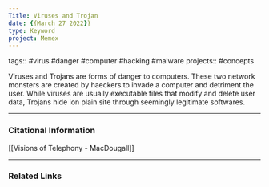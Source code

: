```yaml
---
Title: Viruses and Trojan
date: {{March 27 2022}}
type: Keyword
project: Memex
---
```

tags:: #virus #danger #computer #hacking #malware
projects:: #concepts 

Viruses and Trojans are forms of danger to computers. These two network monsters are created by haeckers to invade a computer and detriment the user. While viruses are usually executable files that modify and delete user data, Trojans hide ion plain site through seemingly legitimate softwares.

---
### Citational Information
[[Visions of Telephony - MacDougall]]

- - - 
### Related Links


